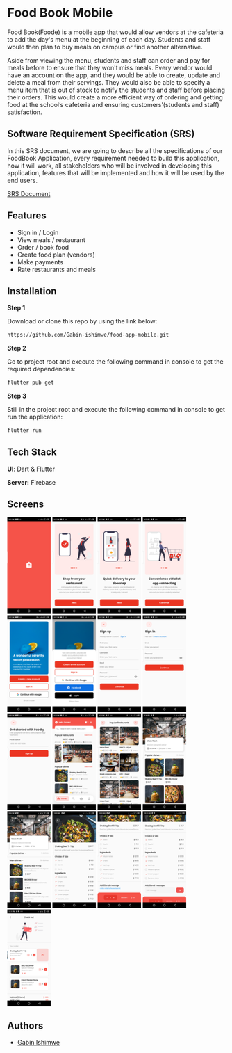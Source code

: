 # Food Book Mobile

Food Book(Foode) is a mobile app that would allow vendors at the cafeteria to add the day's menu at the beginning of each day. Students and staff would then plan to buy meals on campus or find another alternative.

Aside from viewing the menu, students and staff can order and pay for meals before to ensure that they won't miss meals. Every vendor would have an account on the app, and they would be able to create, update and delete a meal from their servings. They would also be able to specify a menu item that is out of stock to notify the students and staff before placing their orders. This would create a more efficient way of ordering and getting food at the school’s cafeteria and ensuring customers’(students and staff) satisfaction.

## Software Requirement Specification (SRS)

In this SRS document, we are going to describe all the specifications of our FoodBook Application, every requirement needed to build this application, how it will work, all stakeholders who will be involved in developing this application, features that will be implemented and how it will be used by the end users.

[SRS Document](https://docs.google.com/document/d/1pO0UzydHYtbt8-Ib7R6cLrysbbjnnAoeGaqCpVIBEMA/edit?usp=sharing)

## Features

- Sign in / Login
- View meals / restaurant
- Order / book food
- Create food plan (vendors)
- Make payments
- Rate restaurants and meals

## Installation

**Step 1**

Download or clone this repo by using the link below:

```bash
https://github.com/Gabin-ishimwe/food-app-mobile.git
```

**Step 2**

Go to project root and execute the following command in console to get the required dependencies:

```bash
flutter pub get
```

**Step 3**

Still in the project root and execute the following command in console to get run the application:

```bash
flutter run
```

## Tech Stack

**UI**: Dart & Flutter

**Server:** Firebase

## Screens

<p float="left">
  <img src="./images/readme/splash_screen.png" width="100" />
    <img src="./images/readme/onboarding_screen_1.png" width="100" />
    <img src="./images/readme/onboarding_screen_2.png" width="100" />
    <img src="./images/readme/onboarding_screen_3.png" width="100" />
  <img src="./images/readme/welcome_screen_1.png" width="100" />
  <img src="./images/readme/welcome_screen_2.png" width="100" />
  <img src="./images/readme/signup_screen.png" width="100" />
  <img src="./images/readme/signin_screen.png" width="100" />
  <img src="./images/readme/contact_screen.png" width="100" />
  <img src="./images/readme/home_screen_view.png" width="100" />
    <img src="./images/readme/popular_restaurant_screen.png" width="100" />
  <img src="./images/readme/popular_dishes.jpeg" width="100" />
  <img src="./images/readme/main_dishes.jpeg" width="100" />
  <img src="./images/readme/dish_details_1.png" width="100" />
  <img src="./images/readme/dish_details_2.png" width="100" />
  <img src="./images/readme/dish_details_3.png" width="100" />
  <img src="./images/readme/checkout_screen.png" width="100" />
  
</p>

## Authors

- [Gabin Ishimwe](https://github.com/Gabin-ishimwe)
